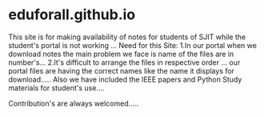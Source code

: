 # eduforall.github.io
This site is for making availability of notes for students of SJIT while the student's portal is not working ...
Need for this Site:
1.In our portal when we download notes the  main problem we face is name  of the files are in number's...
2.It's difficult to arrange the files in respective order ...
our portal files are having the correct names like the name it displays for download.....
Also we have included the IEEE papers and Python Study materials for student's use....



Contribution's are always welcomed.....
